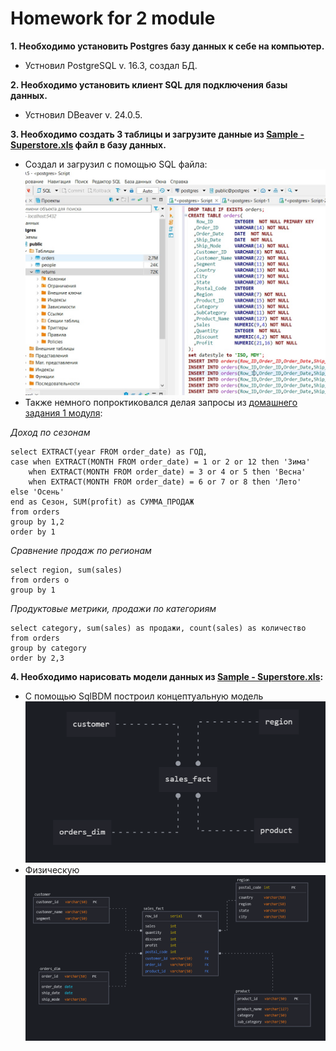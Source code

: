 # Homework for 2 module
**1. Необходимо установить Postgres базу данных к себе на компьютер.**
* Устновил PostgreSQL v. 16.3, создал БД.

**2. Необходимо установить клиент SQL для подключения базы данных.**
* Устновил DBeaver v. 24.0.5.

 **3. Необходимо создать 3 таблицы и загрузите данные из [Sample - Superstore.xls](https://github.com/Azamatter/DataLearn/blob/main/DE-101/Module%231/Sample%20-%20Superstore%20(2).xls) файл в базу данных.**
 * Создал и загрузил с помощью SQL файла:
 ![tablinDB](https://github.com/Azamatter/DataLearn/blob/main/DE-101/Module%232/tablinDB.jpg)
* Также немного попроктиковался делая запросы из [домашнего задания 1 модуля](https://github.com/Azamatter/DataLearn/tree/main/DE-101/Module%231):

*Доход по сезонам*
```
select EXTRACT(year FROM order_date) as ГОД, 
case when EXTRACT(MONTH FROM order_date) = 1 or 2 or 12 then 'Зима'
	when EXTRACT(MONTH FROM order_date) = 3 or 4 or 5 then 'Весна'
 	when EXTRACT(MONTH FROM order_date) = 6 or 7 or 8 then 'Лето'
else 'Осень'
end as Сезон, SUM(profit) as СУММА_ПРОДАЖ
from orders
group by 1,2
order by 1
```
*Сравнение продаж по регионам*
```
select region, sum(sales)
from orders o 
group by 1
```
*Продуктовые метрики, продажи по категориям*
```
select category, sum(sales) as продажи, count(sales) as количество
from orders
group by category
order by 2,3
```

**4. Необходимо нарисовать модели данных из [Sample - Superstore.xls](https://github.com/Azamatter/DataLearn/blob/main/DE-101/Module%231/Sample%20-%20Superstore%20(2).xls):**
* С помощью SqlBDM построил концептуальную модель
![2.4cons](https://github.com/Azamatter/DataLearn/blob/main/DE-101/Module%232/2.4cons.png)
* Физическую
![2.4ph.](https://github.com/Azamatter/DataLearn/blob/main/DE-101/Module%232/2.4ph.png)
